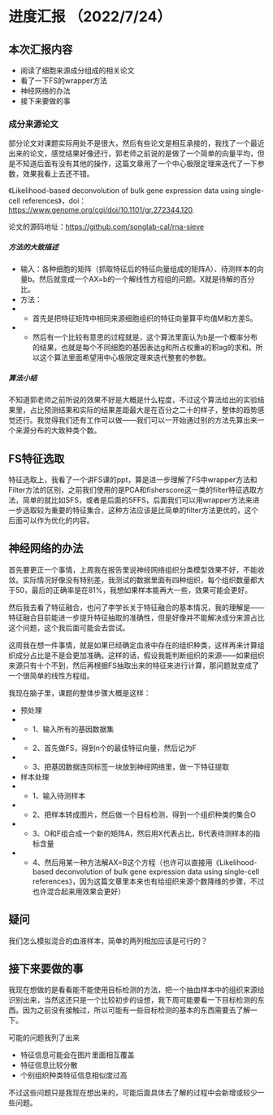 # 进度汇报 （2022/7/24）
## 本次汇报内容

* 阅读了细胞来源成分组成的相关论文
* 看了一下FS的wrapper方法
* 神经网络的办法
* 接下来要做的事

### 成分来源论文
部分论文对课题实际用处不是很大，然后有些论文是相互承接的，我找了一个最近出来的论文，感觉结果好像还行，郭老师之前说的是做了一个简单的向量平均，但是不知道后面有没有其他的操作，这篇文章用了一个中心极限定理来迭代了一下参数，效果我看上去还不错。

 《Likelihood-based deconvolution of bulk gene expression data using single-cell references》，doi：https://www.genome.org/cgi/doi/10.1101/gr.272344.120.

 论文的源码地址：https://github.com/songlab-cal/rna-sieve

##### 方法的大致描述
* 输入：各种细胞的矩阵（抓取特征后的特征向量组成的矩阵A）、待测样本的向量b。然后就变成一个AX=b的一个解线性方程组的问题。X就是待解的百分比。
* 方法：
* * 首先是把特征矩阵中相同来源细胞组织的特征向量算平均值M和方差S。
* * 然后有一个比较有意思的过程就是，这个算法里面认为b是一个概率分布的结果，也就是每个不同细胞的基因表达g和所占权重a的积ag的求和。所以这个算法里面希望用中心极限定理来迭代整套的参数。

##### 算法小结
不知道郭老师之前所说的效果不好是大概是什么程度，不过这个算法给出的实验结果里，占比预测结果和实际的结果差距最大是在百分之二十的样子，整体的趋势感觉还行。我觉得我们还有工作可以做——我们可以一开始通过别的方法先算出来一个来源分布的大致种类个数。

## FS特征选取
特征选取上，我看了一个讲FS课的ppt，算是进一步理解了FS中wrapper方法和Filter方法的区别，之前我们使用的是PCA和fisherscore这一类的filter特征选取方法，简单的就比如SFS，或者是后面的SFFS，后面我们可以用wrapper方法来进一步选取较为重要的特征集合，这种方法应该是比简单的filter方法更优的，这个后面可以作为优化的内容。

## 神经网络的办法
首先要更正一个事情，上周我在报告里说神经网络组织分类模型效果不好，不能收敛。实际情况好像没有特别差，我测试的数据里面有四种组织，每个组织数量都大于50，最后的正确率是在81%，我想如果样本能再大一些，效果可能会更好。

然后我去看了特征融合，也问了李学长关于特征融合的基本情况，我的理解是——特征融合目前能进一步提升特征抽取的准确性，但是好像并不能解决成分来源占比这个问题，这个我后面可能会去尝试。

这周我在想一件事情，就是如果已经确定血液中存在的组织种类，这样再来计算组织成分占比是不是会更加准确。这样的话，假设我能判断组织的来源——如果组织来源只有十个不到，然后再根据FS抽取出来的特征来进行计算，那问题就变成了一个很简单的线性方程组。

我现在脑子里，课题的整体步骤大概是这样：
* 预处理
* * 1、输入所有的基因数据集
* * 2、首先做FS，得到n个的最佳特征向量，然后记为F
* * 3、把基因数据连同标签一块放到神经网络里，做一下特征提取
* 样本处理
* * 1、输入待测样本
* * 2、把样本转成图片，然后做一个目标检测，得到一个组织种类的集合O
* * 3、O和F组合成一个新的矩阵A，然后用X代表占比，B代表待测样本的指标含量
* * 4、然后用某一种方法解AX=B这个方程（也许可以直接用《Likelihood-based deconvolution of bulk gene expression data using single-cell references》，因为这篇文章里本来也有给组织来源个数降维的步骤，不过也许混合起来用效果会更好）

## 疑问
我们怎么模拟混合的血液样本，简单的两列相加应该是可行的？

## 接下来要做的事
我现在想做的是看看能不能使用目标检测的方法，把一个抽血样本中的组织来源给识别出来，当然这还只是一个比较初步的设想，我下周可能要看一下目标检测的东西。因为之前没有接触过，所以可能有一些目标检测的基本的东西需要去了解一下。

可能的问题我列了出来
* 特征信息可能会在图片里面相互覆盖
* 特征信息比较分散
* 个别组织种类特征信息相似度过高

不过这些问题只是我现在想出来的，可能后面具体去了解的过程中会新增或较少一些问题。
